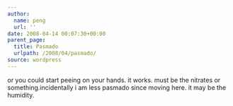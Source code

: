 ```yaml
---
author:
  name: peng
  url: ''
date: 2008-04-14 00:07:30+00:00
parent_page:
  title: Pasmado
  urlpath: /2008/04/pasmado/
source: wordpress
---
```


or you could start peeing on your hands. it works. must be the nitrates or  something.incidentally i am less pasmado since moving here. it may be the humidity.
